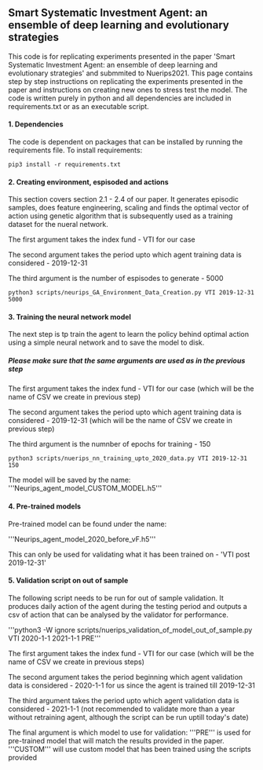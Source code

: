## Smart Systematic Investment Agent: an ensemble of deep learning and evolutionary strategies

This code is for replicating experiments presented in the paper 'Smart Systematic Investment Agent: an ensemble of deep learning and evolutionary strategies' and submmited to Nuerips2021. 
This page contains step by step instructions on replicating the experiments presented in the paper and instructions on creating new ones to stress test the model.
The code is written purely in python and all dependencies are included in requirements.txt or as an executable script.

#### 1. Dependencies

The code is dependent on packages that can be installed by running the requirements file.
To install requirements:

```setup
pip3 install -r requirements.txt
```

#### 2. Creating environment, espisoded and actions 

This section covers section 2.1 - 2.4 of our paper. It generates episodic samples, does feature engineering, scaling and finds the optimal vector of action using genetic algorithm that is subsequently used as a training dataset for the nueral network.

The first argument takes the index fund - VTI for our case

The second argument takes the period upto which agent training data is considered - 2019-12-31

The third argument is the number of espisodes to generate - 5000

```Generate solved episodes
python3 scripts/neurips_GA_Environment_Data_Creation.py VTI 2019-12-31 5000
```

#### 3. Training the neural network model

The next step is tp train the agent to learn the policy behind optimal action using a simple neural network and to save the model to disk.
##### Please make sure that the same arguments are used as in the previous step
The first argument takes the index fund - VTI for our case (which will be the name of CSV we create in previous step)

The second argument takes the period upto which agent training data is considered - 2019-12-31 (which will be the name of CSV we create in previous step)

The third argument is the numnber of epochs for training - 150

```Train model and save to disk
python3 scripts/nuerips_nn_training_upto_2020_data.py VTI 2019-12-31 150
```
The model will be saved by the name:
'''Neurips_agent_model_CUSTOM_MODEL.h5'''

#### 4. Pre-trained models

Pre-trained model can be found under the name:

'''Neurips_agent_model_2020_before_vF.h5'''

This can only be used for validating what it has been trained on - 'VTI post 2019-12-31' 

#### 5. Validation script on out of sample

The following script needs to be run for out of sample validation. It produces daily action of the agent during the testing period and outputs a csv of action that can be analysed by the validator for performance.

'''python3 -W ignore scripts/nuerips_validation_of_model_out_of_sample.py VTI 2020-1-1 2021-1-1 PRE'''

The first argument takes the index fund - VTI for our case (which will be the name of CSV we create in previous steps)

The second argument takes the period beginning which agent validation data is considered - 2020-1-1 for us since the agent is trained till 2019-12-31

The third argument takes the period upto which agent validation data is considered - 2021-1-1 (not recommended to validate more than a year without retraining agent, although the script can be run uptill today's date)

The final argument is which model to use for validation: '''PRE''' is used for pre-trained model that will match the results provided in the paper. '''CUSTOM''' will use custom model that has been trained using the scripts provided
